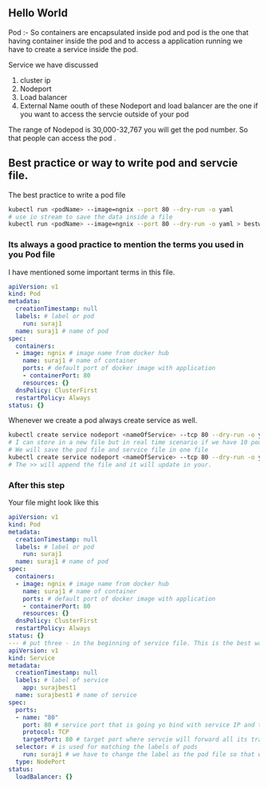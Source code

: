 ## Hello World

Pod :- So containers are encapsulated inside pod and pod is the one that having container inside the pod and to access a application running we have to create a service inside the pod.

Service we have discussed 
1. cluster ip 
2. Nodeport 
3. Load balancer 
4. External Name
oouth of these Nodeport and load balancer are the one if you want to access the servcie outside of your pod

The range of Nodepod is 30,000-32,767 you will get the pod number. So that people can access the pod .

## Best practice or way to write pod and servcie file.

The best practice to write a pod file 
```bash 
kubectl run <podName> --image=ngnix --port 80 --dry-run -o yaml
# use io stream to save the data inside a file 
kubectl run <podName> --image=ngnix --port 80 --dry-run -o yaml > bestway.yml
```
### Its always a good practice to mention the terms you used in you Pod file
I have mentioned some important terms in this file.
```yaml
apiVersion: v1
kind: Pod
metadata:
  creationTimestamp: null
  labels: # label or pod 
    run: suraj1
  name: suraj1 # name of pod
spec:
  containers:
  - image: ngnix # image name from docker hub
    name: suraj1 # name of container 
    ports: # default port of docker image with application 
    - containerPort: 80
    resources: {}
  dnsPolicy: ClusterFirst
  restartPolicy: Always
status: {}
```
Whenever we create a pod always create service as well.
```bash
kubectl create service nodeport <nameOfService> --tcp 80 --dry-run -o yaml
# I can store in a new file but in real time scenario if we have 10 pod and 10 service its difficult to manage so <br />
# We will save the pod file and service file in one file
kubectl create service nodeport <nameOfService> --tcp 80 --dry-run -o yaml >>bestway.yml
# The >> will append the file and it will update in your.
```
### After this step 
Your file might look like this
```yaml
apiVersion: v1
kind: Pod
metadata:
  creationTimestamp: null
  labels: # label or pod 
    run: suraj1
  name: suraj1 # name of pod
spec:
  containers:
  - image: ngnix # image name from docker hub
    name: suraj1 # name of container 
    ports: # default port of docker image with application 
    - containerPort: 80
    resources: {}
  dnsPolicy: ClusterFirst
  restartPolicy: Always
status: {}
--- # put three - in the beginning of service file. This is the best way to pod and service.
apiVersion: v1
kind: Service
metadata:
  creationTimestamp: null
  labels: # label of service
    app: surajbest1
  name: surajbest1 # name of service
spec:
  ports:
  - name: "80"
    port: 80 # service port that is going yo bind with service IP and this port can be anything it is not dependent on cont port
    protocol: TCP
    targetPort: 80 # target port where servcie will forward all its traffic that is same as pod port.
  selector: # is used for matching the labels of pods 
    run: suraj1 # we have to change the label as the pod file so that we can identify the pods in which its running.
  type: NodePort
status:
  loadBalancer: {}
```